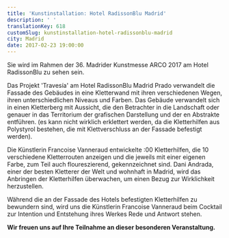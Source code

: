 ```yaml
---
title: 'Kunstinstallation: Hotel RadissonBlu Madrid'
description: ' '
translationKey: 618
customSlug: kunstinstallation-hotel-radissonblu-madrid
city: Madrid
date: 2017-02-23 19:00:00
---
```


Sie wird im Rahmen der 36. Madrider Kunstmesse ARCO 2017 am Hotel RadissonBlu zu sehen sein.

Das Projekt 'Travesía' am Hotel RadissonBlu Madrid Prado verwandelt die Fassade des Gebäudes in eine Kletterwand mit ihren verschiedenen Wegen, ihren unterschiedlichen Niveaus und Farben. Das Gebäude verwandelt sich in einen Kletterberg mit Aussicht, die den Betrachter in die Landschaft oder genauer in das Territorium der grafischen Darstellung und der en Abstrakte entführen. (es kann nicht wirklich erklettert werden, da die Kletterhilfen aus Polystyrol bestehen, die mit Klettverschluss an der Fassade befestigt werden).

Die Künstlerin Francoise Vanneraud entwickelte :00 Kletterhilfen, die 10 verschiedene Kletterrouten anzeigen und die jeweils mit einer eigenen Farbe, zum Teil auch floureszierend, gekennzeichnet sind. Dani Andrada, einer der besten Kletterer der Welt und wohnhaft in Madrid, wird das Anbringen der Kletterhilfen überwachen, um einen Bezug zur Wirklichkeit herzustellen.

Während die an der Fassade des Hotels befestigten Kletterhilfen zu bewundern sind, wird uns die Künstlerin Francoise Vanneraud beim Cocktail zur Intention und Entstehung ihres Werkes Rede und Antwort stehen.

<strong>Wir freuen uns auf Ihre Teilnahme an dieser besonderen Veranstaltung.</strong>
